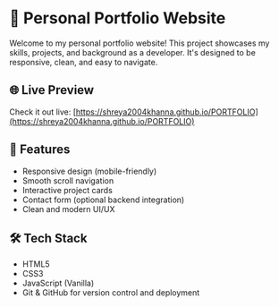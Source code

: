 # 💼 Personal Portfolio Website

Welcome to my personal portfolio website! This project showcases my skills, projects, and background as a developer. It's designed to be responsive, clean, and easy to navigate.

## 🌐 Live Preview

Check it out live: [https://shreya2004khanna.github.io/PORTFOLIO](https://shreya2004khanna.github.io/PORTFOLIO)


## 🚀 Features

- Responsive design (mobile-friendly)
- Smooth scroll navigation
- Interactive project cards
- Contact form (optional backend integration)
- Clean and modern UI/UX

## 🛠️ Tech Stack

- HTML5
- CSS3
- JavaScript (Vanilla)
- Git & GitHub for version control and deployment





